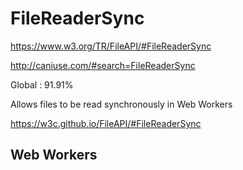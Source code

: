 # FileReaderSync  

 
https://www.w3.org/TR/FileAPI/#FileReaderSync  


http://caniuse.com/#search=FileReaderSync

Global : 91.91%



Allows files to be read synchronously in Web Workers  


https://w3c.github.io/FileAPI/#FileReaderSync  



## Web Workers  

